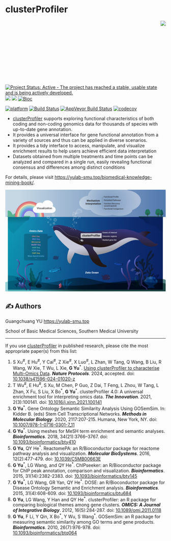 # clusterProfiler

<img src="https://raw.githubusercontent.com/Bioconductor/BiocStickers/master/clusterProfiler/clusterProfiler.png" height="200" align="right" />

[![Project Status: Active - The project has reached a stable, usable
state and is being actively
developed.](http://www.repostatus.org/badges/latest/active.svg)](http://www.repostatus.org/#active)
[![](https://img.shields.io/badge/release%20version-4.12.6-green.svg)](https://www.bioconductor.org/packages/clusterProfiler)
[![](https://img.shields.io/badge/devel%20version-4.13.4-green.svg)](https://github.com/guangchuangyu/clusterProfiler)
[![Bioc](http://www.bioconductor.org/shields/years-in-bioc/clusterProfiler.svg)](https://www.bioconductor.org/packages/devel/bioc/html/clusterProfiler.html#since)

[![platform](http://www.bioconductor.org/shields/availability/devel/clusterProfiler.svg)](https://www.bioconductor.org/packages/devel/bioc/html/clusterProfiler.html#archives)
[![Build
Status](http://www.bioconductor.org/shields/build/devel/bioc/clusterProfiler.svg)](https://bioconductor.org/checkResults/devel/bioc-LATEST/clusterProfiler/)
[![AppVeyor Build
Status](https://img.shields.io/appveyor/ci/Guangchuangyu/clusterProfiler/master.svg?label=Windows)](https://ci.appveyor.com/project/GuangchuangYu/clusterProfiler)
[![codecov](https://codecov.io/gh/GuangchuangYu/clusterProfiler/branch/master/graph/badge.svg)](https://codecov.io/gh/GuangchuangYu/clusterProfiler/)

<!--
[![Last-changedate](https://img.shields.io/badge/last%20change-2024--10--07-green.svg)](https://github.com/GuangchuangYu/clusterProfiler/commits/master)
-->

- [clusterProfiler](http://bioconductor.org/packages/clusterProfiler)
  supports exploring functional characteristics of both coding and
  non-coding genomics data for thousands of species with up-to-date gene
  annotation.
- It provides a universal interface for gene functional annotation from
  a variety of sources and thus can be applied in diverse scenarios.
- It provides a tidy interface to access, manipulate, and visualize
  enrichment results to help users achieve efficient data interpretation
- Datasets obtained from multiple treatments and time points can be
  analyzed and compared in a single run, easily revealing functional
  consensus and differences among distinct conditions

For details, please visit
<https://yulab-smu.top/biomedical-knowledge-mining-book/>.

<img src="graphic-abstract-The-Innovation-2021.jpg" width="890"/>

## :writing_hand: Authors

Guangchuang YU <https://yulab-smu.top>

School of Basic Medical Sciences, Southern Medical University

------------------------------------------------------------------------

If you use
[clusterProfiler](http://bioconductor.org/packages/clusterProfiler) in
published research, please cite the most appropriate paper(s) from this
list:

1.  S Xu<sup>\#</sup>, E Hu<sup>\#</sup>, Y Cai<sup>\#</sup>, Z
    Xie<sup>\#</sup>, X Luo<sup>\#</sup>, L Zhan, W Tang, Q Wang, B Liu,
    R Wang, W Xie, T Wu, L Xie, **G Yu**<sup>\*</sup>. [Using
    clusterProfiler to characterise Multi-Omics
    Data](https://www.nature.com/articles/s41596-024-01020-z). ***Nature
    Protocols***. 2024, accepted. doi:
    [10.1038/s41596-024-01020-z](https://doi.org/10.1038/s41596-024-01020-z)
2.  T Wu<sup>\#</sup>, E Hu<sup>\#</sup>, S Xu, M Chen, P Guo, Z Dai, T
    Feng, L Zhou, W Tang, L Zhan, X Fu, S Liu, X Bo<sup>\*</sup>, **G
    Yu**<sup>\*</sup>. clusterProfiler 4.0: A universal enrichment tool
    for interpreting omics data. ***The Innovation***. 2021,
    2(3):100141. doi:
    [10.1016/j.xinn.2021.100141](https://doi.org/10.1016/j.xinn.2021.100141)
3.  **G Yu**<sup>\*</sup>. Gene Ontology Semantic Similarity Analysis
    Using GOSemSim. In: Kidder B. (eds) Stem Cell Transcriptional
    Networks. ***Methods in Molecular Biology***. 2020, 2117:207-215.
    Humana, New York, NY. doi:
    [10.1007/978-1-0716-0301-7_11](https://doi.org/10.1007/978-1-0716-0301-7_11)
4.  **G Yu**<sup>\*</sup>. Using meshes for MeSH term enrichment and
    semantic analyses. ***Bioinformatics***. 2018, 34(21):3766–3767.
    doi:
    [10.1093/bioinformatics/bty410](https://doi.org/10.1093/bioinformatics/bty410)
5.  **G Yu**, QY He<sup>\*</sup>. ReactomePA: an R/Bioconductor package
    for reactome pathway analysis and visualization. ***Molecular
    BioSystems***. 2016, 12(2):477-479. doi:
    [10.1039/C5MB00663E](https://doi.org/10.1039/C5MB00663E)
6.  **G Yu**<sup>\*</sup>, LG Wang, and QY He<sup>\*</sup>. ChIPseeker:
    an R/Bioconductor package for ChIP peak annotation, comparison and
    visualization. ***Bioinformatics***. 2015, 31(14):2382-2383. doi:
    [10.1093/bioinformatics/btv145](https://doi.org/10.1093/bioinformatics/btv145)
7.  **G Yu**<sup>\*</sup>, LG Wang, GR Yan, QY He<sup>\*</sup>. DOSE: an
    R/Bioconductor package for Disease Ontology Semantic and Enrichment
    analysis. ***Bioinformatics***. 2015, 31(4):608-609. doi:
    [10.1093/bioinformatics/btu684](https://doi.org/10.1093/bioinformatics/btu684)
8.  **G Yu**, LG Wang, Y Han and QY He<sup>\*</sup>. clusterProfiler: an
    R package for comparing biological themes among gene clusters.
    ***OMICS: A Journal of Integrative Biology***. 2012, 16(5):284-287.
    doi: [10.1089/omi.2011.0118](https://doi.org/10.1089/omi.2011.0118)
9.  **G Yu**, F Li, Y Qin, X Bo<sup>\*</sup>, Y Wu, S Wang<sup>\*</sup>.
    GOSemSim: an R package for measuring semantic similarity among GO
    terms and gene products. ***Bioinformatics***. 2010, 26(7):976-978.
    doi:
    [10.1093/bioinformatics/btq064](https://doi.org/10.1093/bioinformatics/btq064)

<!--
&#10;
&#10; r badge_custom("1st most cited paper", "in OMICS", "green",
  "http://online.liebertpub.com/action/showMostCitedArticles?journalCode=omi")`
 r badge_custom("ESI", "Highly Cited Paper", "green")`
 r badge_doi("10.1089/omi.2011.0118", "green")`
&#10;
------------------------------------------------------------------------
&#10;### Citation
&#10;
&#10;
<img src="https://guangchuangyu.github.io/software/citation_trend/clusterProfiler.png" width="890"/>
&#10;
### Download stats
&#10;r badge_download_bioc("clusterProfiler")
r badge_bioc_download("clusterProfiler", "total", "blue")
r badge_bioc_download("clusterProfiler", "month", "blue")
&#10;
<img src="https://guangchuangyu.github.io/software/dlstats/clusterProfiler.png" width="890"/>
&#10;-->

